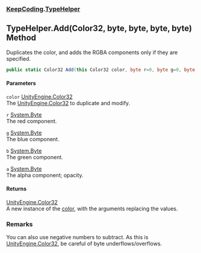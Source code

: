 ### [KeepCoding](KeepCoding.md 'KeepCoding').[TypeHelper](KeepCoding_TypeHelper.md 'KeepCoding.TypeHelper')
## TypeHelper.Add(Color32, byte, byte, byte, byte) Method
Duplicates the color, and adds the RGBA components only if they are specified.  
```csharp
public static Color32 Add(this Color32 color, byte r=0, byte g=0, byte b=0, byte a=0);
```
#### Parameters
<a name='KeepCoding_TypeHelper_Add(Color32_byte_byte_byte_byte)_color'></a>
`color` [UnityEngine.Color32](https://docs.microsoft.com/en-us/dotnet/api/UnityEngine.Color32 'UnityEngine.Color32')  
The [UnityEngine.Color32](https://docs.microsoft.com/en-us/dotnet/api/UnityEngine.Color32 'UnityEngine.Color32') to duplicate and modify.
  
<a name='KeepCoding_TypeHelper_Add(Color32_byte_byte_byte_byte)_r'></a>
`r` [System.Byte](https://docs.microsoft.com/en-us/dotnet/api/System.Byte 'System.Byte')  
The red component.
  
<a name='KeepCoding_TypeHelper_Add(Color32_byte_byte_byte_byte)_g'></a>
`g` [System.Byte](https://docs.microsoft.com/en-us/dotnet/api/System.Byte 'System.Byte')  
The blue component.
  
<a name='KeepCoding_TypeHelper_Add(Color32_byte_byte_byte_byte)_b'></a>
`b` [System.Byte](https://docs.microsoft.com/en-us/dotnet/api/System.Byte 'System.Byte')  
The green component.
  
<a name='KeepCoding_TypeHelper_Add(Color32_byte_byte_byte_byte)_a'></a>
`a` [System.Byte](https://docs.microsoft.com/en-us/dotnet/api/System.Byte 'System.Byte')  
The alpha component; opacity.
  
#### Returns
[UnityEngine.Color32](https://docs.microsoft.com/en-us/dotnet/api/UnityEngine.Color32 'UnityEngine.Color32')  
A new instance of the [color](KeepCoding_TypeHelper_Add(Color32_byte_byte_byte_byte).md#KeepCoding_TypeHelper_Add(Color32_byte_byte_byte_byte)_color 'KeepCoding.TypeHelper.Add(Color32, byte, byte, byte, byte).color'), with the arguments replacing the values.
### Remarks
You can also use negative numbers to subtract. As this is [UnityEngine.Color32](https://docs.microsoft.com/en-us/dotnet/api/UnityEngine.Color32 'UnityEngine.Color32'), be careful of byte underflows/overflows.  

